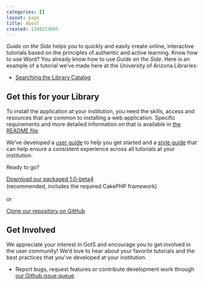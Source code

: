 ```yaml
---
categories: []
layout: page
title: About
created: 1340233005
---
```

<em>Guide on the Side</em><span> helps you to quickly and easily create online, interactive tutorials based on the principles of authentic and active learning. Know how to use Word? You already know how to use </span><em>Guide on the Side</em><span>. Here is an example of a tutorial we&rsquo;ve made here at the University of Arizona Libraries:</span>
<ul>
	<li><a href="http://www.library.arizona.edu/applications/quickHelp/tutorial/searching-the-ua-library-catalog">Searching the Library Catalog</a></li>
</ul>
<h2>Get this for your Library</h2>
<p>To install the application at your institution, you need the skills, access and resources that are common to installing a web application. Specific requirements and more detailed information on that is available in <a href="https://github.com/ualibraries/Guide-on-the-Side/blob/master/README.md#about">the README file</a>.
<p>We&rsquo;ve developed a <a href="creator-guide.html">user guide</a> to help you get started and a <a href="style-guide.html">style guide</a> that can help ensure a consistent experience across all tutorials at your institution.</p>
<p>Ready to go?</p>
<p><a class="action-button" href="https://github.com/ualibraries/Guide-on-the-Side/releases/download/1.0-beta4/guide_on_the_side-1.0-beta4.zip">Download our packaged 1.0-beta4</a><br />
	<span style="line-height: 1.538em;">(recommended, includes the required CakePHP framework)</span></p>
<p>or</p>
<p><a href="https://github.com/ualibraries/Guide-on-the-Side">Clone our repository on GitHub</a></p>
<h2>Get Involved</h2>
<p>We appreciate your interest in GotS and encourage you to get involved in the user community! We&rsquo;d love to hear about your favorite tutorials and the best practices that you&#39;ve developed at your institution.</p>
<ul>
	<li>Report bugs, request features or contribute development work through <a href="https://github.com/ualibraries/Guide-on-the-Side/issues">our Github issue queue</a>.</li>
</ul>
